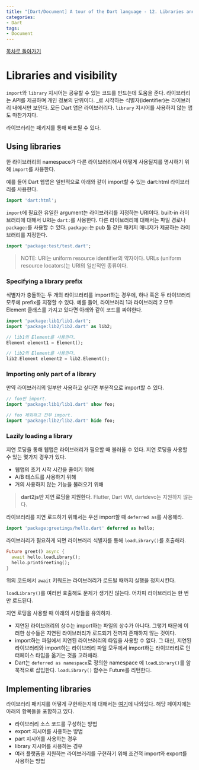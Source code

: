 ```yaml
---
title: "[Dart/Document] A tour of the Dart language - 12. Libraries and visibility"
categories:
- Dart
tags:
- Document
---
```


[목차로 돌아가기](/dart/a-tour-of-the-dart-language/)

# Libraries and visibility
`import`와 `library` 지시어는 공유할 수 있는 코드를 만드는데 도움을 준다. 라이브러리는 API를 제공하며 개인 정보의 단위이다. \_로 시작하는 식별자(identifier)는 라이브러리 내에서만 보인다. 모든 Dart 앱은 라이브러리다. `library` 지시어를 사용하지 않는 앱도 마찬가지다.

라이브러리는 패키지를 통해 배포될 수 있다.

## Using libraries
한 라이브러리의 namespace가 다른 라이브러리에서 어떻게 사용될지를 명시하기 위해 `import`를 사용한다.

예를 들어 Dart 웹앱은 일반적으로 아래와 같이 import할 수 있는 dart:html 라이브러리를 사용한다.

``` dart
import 'dart:html';
```

`import`에 필요한 유일한 argument는 라이브러리를 지정하는 URI이다. built-in 라이브러리에 대해서 URI는 `dart:`를 사용한다. 다른 라이브러리에 대해서는 파일 경로나 `package:`를 사용할 수 있다. `package:`는 pub 툴 같은 패키지 매니저가 제공하는 라이브러리를 지정한다.

``` dart
import 'package:test/test.dart';
```

> NOTE: URI는 uniform resource identifier의 약자이다. URLs (uniform resource locators)는 URI의 일반적인 종류이다.

### Specifying a library prefix
식별자가 충돌하는 두 개의 라이브러리를 import하는 경우에, 하나 혹은 두 라이브러리 모두에 prefix를 지정할 수 있다. 예를 들어, 라이브러리 1과 라이브러리 2 모두 Element 클래스를 가지고 있다면 아래와 같이 코드를 짜야한다.

``` dart
import 'package:lib1/lib1.dart';
import 'package:lib2/lib2.dart' as lib2;

// lib1의 Element를 사용한다.
Element element1 = Element();

// lib2의 Element를 사용한다.
lib2.Element element2 = lib2.Element();
```

### Importing only part of a library
만약 라이브러리의 일부만 사용하고 싶다면 부분적으로 import할 수 있다.

``` dart
// foo만 import.
import 'package:lib1/lib1.dart' show foo;

// foo 제외하고 전부 import.
import 'package:lib2/lib2.dart' hide foo;
```

### Lazily loading a library
지연 로딩을 통해 웹앱은 라이브러리가 필요할 때 불러올 수  있다. 지연 로딩을 사용할 수 있는 몇가지 경우가 있다.

* 웹앱의 초기 시작 시간을 줄이기 위해
* A/B 테스트를 사용하기 위해
* 거의 사용하지 않는 기능을 불러오기 위해

> **dart2js만 지연 로딩을 지원한다.** Flutter, Dart VM, dartdevc는 지원하지 않는다.

라이브러리를 지연 로드하기 위해서는 우선 import할 때  `deferred as`를 사용해라.

``` dart
import 'package:greetings/hello.dart' deferred as hello;
```

라이브러리가 필요하게 되면 라이브러리 식별자를 통해 `loadLibrary()`를 호출해라.

``` dart
Future greet() async {
  await hello.loadLibrary();
  hello.printGreeting();
}
```

위의 코드에서 `await` 키워드는 라이브러리가 로드될 때까지 실행을 정지시킨다.

`loadLibrary()`를 여러번 호출해도 문제가 생기진 않는다. 어차피 라이브러리는 한 번만 로드된다.

지연 로딩을 사용할 때 아래의 사항들을 유의하자.

* 지연된 라이브러리의 상수는 import하는 파일의 상수가 아니다. 그렇기 때문에 이러한 상수들은 지연된 라이브러리가 로드되기 전까지 존재하지 않는 것이다.
* import하는 파일에서 지연된 라이브러리의 타입을 사용할 수 없다. 그 대신, 지연된 라이브러리와 import하는 라이브러리 파일 모두에서 import하는 라이브러리로 인터페이스 타입을 옮기는 것을 고려해라.
* Dart는 `deferred as namespace`로 정의한 namespace 에 `loadLibrary()`를 암묵적으로 삽입한다. `loadLibrary()` 함수는 Future를 리턴한다.

## Implementing libraries
라이브러리 패키지를 어떻게 구현하는지에 대해서는 [여기](https://dart.dev/guides/libraries/create-library-packages)에 나와있다. 해당 페이지에는 아래의 항목들을 포함하고 있다.

* 라이브러리 소스 코드를 구성하는 방법
* export 지시어를 사용하는 방법
* part 지시어를 사용하는 경우
* library 지시어를 사용하는 경우
* 여러 플랫폼을 지원하는 라이브러리를 구현하기 위해 조건적 import와 export를 사용하는 방법
